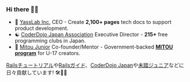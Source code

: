 ### Hi there 👋😆

- :japan: [YassLab Inc.](https://yasslab.jp/) CEO - Create **2,100+ pages** tech docs to support product development.
- :yin_yang: [CoderDojo Japan Association](https://coderdojo.jp/) Executive Director - **215+** free programming clubs in Japan.
- :mount_fuji: [Mitou Junior](https://jr.mitou.org/english) Co-founder/Mentor - Government-backed **[MITOU program](https://www.ipa.go.jp/english/about/about_2_3.html)** for U-17 creators.

[Railsチュートリアル](https://railstutorial.jp/)や[Railsガイド](https://railsguides.jp/)、[CoderDojo Japan](https://coderdojo.jp/)や[未踏ジュニア](https://jr.mitou.org/)などに日々貢献しています! 🛠💨✨

